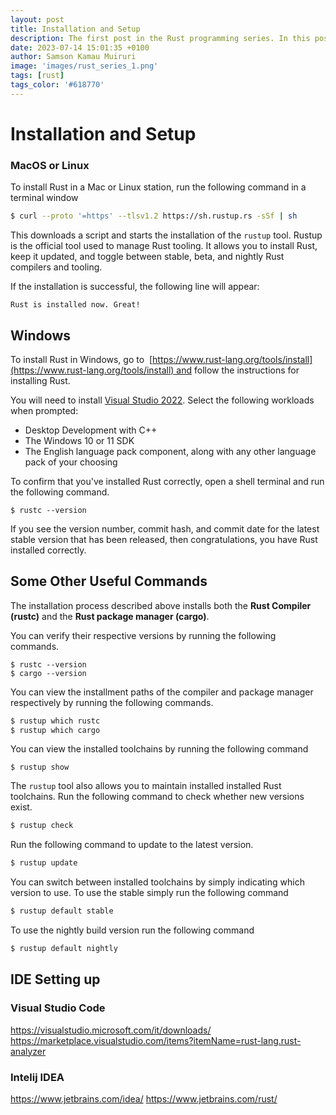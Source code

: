 ```yaml
---
layout: post
title: Installation and Setup
description: The first post in the Rust programming series. In this post we learn how to install and setup the Rust programming language.
date: 2023-07-14 15:01:35 +0100
author: Samson Kamau Muiruri
image: 'images/rust_series_1.png'
tags: [rust]
tags_color: '#618770'
---
```


# Installation and Setup

### MacOS or Linux

To install Rust in a Mac or Linux station, run the following command in a terminal window

```bash
$ curl --proto '=https' --tlsv1.2 https://sh.rustup.rs -sSf | sh
```

This downloads a script and starts the installation of the `rustup` tool. Rustup is the official tool used to manage Rust tooling. It allows you to install Rust, keep it updated, and toggle between stable, beta, and nightly Rust compilers and tooling. 

If the installation is successful, the following line will appear:

`Rust is installed now. Great!`


## Windows

To install Rust in Windows, go to  [https://www.rust-lang.org/tools/install](https://www.rust-lang.org/tools/install) and follow the instructions for installing Rust. 

You will need to install [Visual Studio 2022](https://visualstudio.microsoft.com/downloads/). Select the following workloads when prompted:
- Desktop Development with C++
- The Windows 10 or 11 SDK
- The English language pack component, along with any other language pack of your choosing


To confirm that you've installed Rust correctly, open a shell terminal and run the following command.

```shell
$ rustc --version
```

If you see the version number, commit hash, and commit date for the latest stable version that has been released, then congratulations, you have Rust installed correctly.


## Some Other Useful Commands

The installation process described above installs both the **Rust Compiler (rustc)** and the **Rust package manager (cargo)**.

You can verify their respective versions by running the following commands.

```shell
$ rustc --version 
$ cargo --version
```

You can view the installment paths of the compiler and package manager respectively by running the following commands.

```bash
$ rustup which rustc
$ rustup which cargo
```

You can view the installed toolchains by running the following command

```shell
$ rustup show
```

The `rustup` tool also allows you to maintain installed installed Rust toolchains. Run the following command to check whether new versions exist.

```bash
$ rustup check
```

Run the following command to update to the latest version\.

```bash
$ rustup update
```

You can switch between installed toolchains by simply indicating which version to use. To use the stable simply run the following command

```bash
$ rustup default stable
```

To use the nightly build version run the following command

```bash
$ rustup default nightly
```


## IDE Setting up

### Visual Studio Code
https://visualstudio.microsoft.com/it/downloads/
https://marketplace.visualstudio.com/items?itemName=rust-lang.rust-analyzer

### Intelij IDEA
https://www.jetbrains.com/idea/
https://www.jetbrains.com/rust/

